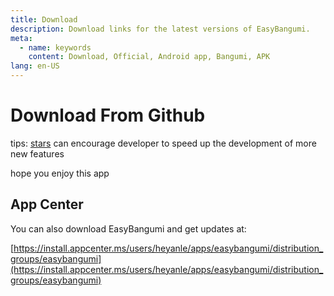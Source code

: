 ```yaml
---
title: Download
description: Download links for the latest versions of EasyBangumi.
meta:
  - name: keywords
    content: Download, Official, Android app, Bangumi, APK
lang: en-US
---
```

# Download From Github
tips: [stars](https://github.com/easybangumiorg/EasyBangumi) can encourage developer to speed up the development of more new features
 
 hope you enjoy this app
<DownloadButtons/>

<WhatsNew/>

## App Center

You can also download EasyBangumi and get updates at:

[https://install.appcenter.ms/users/heyanle/apps/easybangumi/distribution_groups/easybangumi](https://install.appcenter.ms/users/heyanle/apps/easybangumi/distribution_groups/easybangumi)

